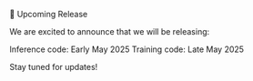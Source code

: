 📅 Upcoming Release

We are excited to announce that we will be releasing:

Inference code: Early May 2025
Training code: Late May 2025

Stay tuned for updates!
